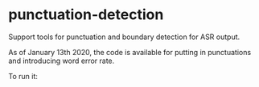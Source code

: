 # punctuation-detection

Support tools for punctuation and boundary detection for ASR output.

As of January 13th 2020, the code is available for putting in punctuations and introducing word error rate.

To run it:
